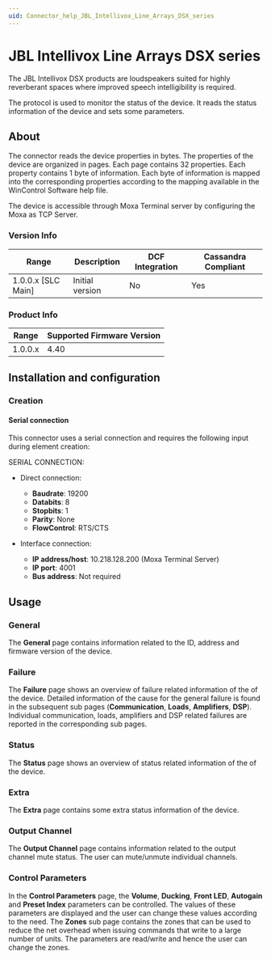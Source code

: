 ```yaml
---
uid: Connector_help_JBL_Intellivox_Line_Arrays_DSX_series
---
```


# JBL Intellivox Line Arrays DSX series

The JBL Intellivox DSX products are loudspeakers suited for highly reverberant spaces where improved speech intelligibility is required.

The protocol is used to monitor the status of the device. It reads the status information of the device and sets some parameters.

## About

The connector reads the device properties in bytes. The properties of the device are organized in pages. Each page contains 32 properties. Each property contains 1 byte of information. Each byte of information is mapped into the corresponding properties according to the mapping available in the WinControl Software help file.

The device is accessible through Moxa Terminal server by configuring the Moxa as TCP Server.

### Version Info

| Range | Description | DCF Integration | Cassandra Compliant |
|----------------------|-----------------|---------------------|-------------------------|
| 1.0.0.x [SLC Main]   | Initial version | No                  | Yes                     |

### Product Info

| Range | Supported Firmware Version |
|------------------|-----------------------------|
| 1.0.0.x          | 4.40                        |

## Installation and configuration

### Creation

#### Serial connection

This connector uses a serial connection and requires the following input during element creation:

SERIAL CONNECTION:

- Direct connection:

  - **Baudrate**: 19200
  - **Databits**: 8
  - **Stopbits**: 1
  - **Parity**: None
  - **FlowControl**: RTS/CTS

- Interface connection:

  - **IP address/host**: 10.218.128.200 (Moxa Terminal Server)
  - **IP port**: 4001
  - **Bus address**: Not required

## Usage

### General

The **General** page contains information related to the ID, address and firmware version of the device.

### Failure

The **Failure** page shows an overview of failure related information of the of the device. Detailed information of the cause for the general failure is found in the subsequent sub pages (**Communication**, **Loads**, **Amplifiers**, **DSP**). Individual communication, loads, amplifiers and DSP related failures are reported in the corresponding sub pages.

### Status

The **Status** page shows an overview of status related information of the of the device.

### Extra

The **Extra** page contains some extra status information of the device.

### Output Channel

The **Output Channel** page contains information related to the output channel mute status. The user can mute/unmute individual channels.

### Control Parameters

In the **Control Parameters** page, the **Volume**, **Ducking**, **Front LED**, **Autogain** and **Preset Index** parameters can be controlled. The values of these parameters are displayed and the user can change these values according to the need. The **Zones** sub page contains the zones that can be used to reduce the net overhead when issuing commands that write to a large number of units. The parameters are read/write and hence the user can change the zones.
